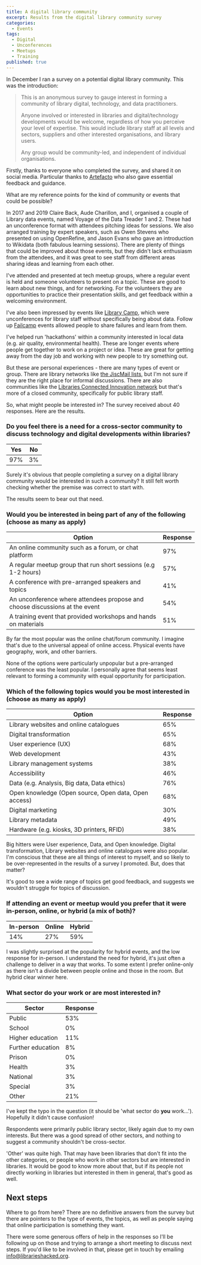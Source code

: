 ```yaml
---
title: A digital library community
excerpt: Results from the digital library community survey
categories:
  - Events
tags:
  - Digital
  - Unconferences
  - Meetups
  - Training
published: true
---
```


In December I ran a survey on a potential digital library community. This was the introduction:

> This is an anonymous survey to gauge interest in forming a community of library digital, technology, and data practitioners.
>
> Anyone involved or interested in libraries and digital/technology developments would be welcome, regardless of how you perceive your level of expertise. This would include library staff at all levels and sectors, suppliers and other interested organisations, and library users.
>
> Any group would be community-led, and independent of individual organisations.

Firstly, thanks to everyone who completed the survey, and shared it on social media. Particular thanks to [Artefacto](https://www.artefacto.org.uk) who also gave essential feedback and guidance.

What are my reference points for the kind of community or events that could be possible?

In 2017 and 2019 Claire Back, Aude Charillon, and I, organised a couple of Library data events, named Voyage of the Data Treader 1 and 2. These had an unconference format with attendees pitching ideas for sessions. We also arranged training by expert speakers, such as Owen Stevens who presented on using OpenRefine, and Jason Evans who gave an introduction to Wikidata (both fabulous learning sessions). There are plenty of things that could be improved about those events, but they didn't lack enthusiasm from the attendees, and it was great to see staff from different areas sharing ideas and learning from each other.

I've attended and presented at tech meetup groups, where a regular event is held and someone volunteers to present on a topic. These are good to learn about new things, and for networking. For the volunteers they are opportunities to practice their presentation skills, and get feedback within a welcoming environment.

I've also been impressed by events like [Library Camp](http://www.librarycamp.co.uk/), which were unconferences for library staff without specifically being about data. Follow up [Failcamp](https://www.artefacto.org.uk/failcamp-librarycamp-and-the-power-of-unconferences/) events allowed people to share failures and learn from them.

I've helped run 'hackathons' within a community interested in local data (e.g. air quality, environmental health). These are longer events where people get together to work on a project or idea. These are great for getting away from the day job and working with new people to try something out.

But these are personal experiences - there are many types of event or group. There are library networks like [the JiscMail lists](https://www.jiscmail.ac.uk/mailinglists/a-z/index.html), but I'm not sure if they are the right place for informal discussions. There are also communities like the [Libraries Connected Innovation network](https://www.librariesconnected.org.uk/training-and-events/innovation-gathering-2023) but that's more of a closed community, specifically for public library staff.

So, what might people be interested in? The survey received about 40 responses. Here are the results.

### Do you feel there is a need for a cross-sector community to discuss technology and digital developments within libraries?

<div id="divChartNeed">
  <canvas id="canNeed"></canvas>
</div>

| Yes | No  |
| --- | --- |
| 97% | 3%  |

Surely it's obvious that people completing a survey on a digital library community would be interested in such a community? It still felt worth checking whether the premise was correct to start with.

The results seem to bear out that need.

### Would you be interested in being part of any of the following (choose as many as apply)

<div id="divChartEventType">
  <canvas id="canEventType"></canvas>
</div>

| Option                                                                      | Response |
| --------------------------------------------------------------------------- | -------- |
| An online community such as a forum, or chat platform                       | 97%      |
| A regular meetup group that run short sessions (e.g 1-2 hours)              | 57%      |
| A conference with pre-arranged speakers and topics                          | 41%      |
| An unconference where attendees propose and choose discussions at the event | 54%      |
| A training event that provided workshops and hands on materials             | 51%      |

By far the most popular was the online chat/forum community. I imagine that's due to the universal appeal of online access. Physical events have geography, work, and other barriers.

None of the options were particularly unpopular but a pre-arranged conference was the least popular. I personally agree that seems least relevant to forming a community with equal opportunity for participation.

### Which of the following topics would you be most interested in (choose as many as apply)

<div id="divChartTopics">
  <canvas id="canTopics"></canvas>
</div>

| Option                                               | Response |
| ---------------------------------------------------- | -------- |
| Library websites and online catalogues               | 65%      |
| Digital transformation                               | 65%      |
| User experience (UX)                                 | 68%      |
| Web development                                      | 43%      |
| Library management systems                           | 38%      |
| Accessibility                                        | 46%      |
| Data (e.g. Analysis, Big data, Data ethics)          | 76%      |
| Open knowledge (Open source, Open data, Open access) | 68%      |
| Digital marketing                                    | 30%      |
| Library metadata                                     | 49%      |
| Hardware (e.g. kiosks, 3D printers, RFID)            | 38%      |

Big hitters were User experience, Data, and Open knowledge. Digital transformation, Library websites and online catalogues were also popular. I'm conscious that these are all things of interest to myself, and so likely to be over-represented in the results of a survey I promoted. But, does that matter?

It's good to see a wide range of topics get good feedback, and suggests we wouldn't struggle for topics of discussion.

### If attending an event or meetup would you prefer that it were in-person, online, or hybrid (a mix of both)?

<div id="divChartParticipation">
  <canvas id="canParticipation"></canvas>
</div>

| In-person | Online | Hybrid |
| --------- | ------ | ------ |
| 14%       | 27%    | 59%    |

I was slightly surprised at the popularity for hybrid events, and the low response for in-person. I understand the need for hybrid, it's just often a challenge to deliver in a way that works. To some extent I prefer online-only as there isn't a divide between people online and those in the room. But hybrid clear winner here.

### What sector do your work or are most interested in?

<div id="divChartSector">
  <canvas id="canSector"></canvas>
</div>

| Sector            | Response |
| ----------------- | -------- |
| Public            | 53%      |
| School            | 0%       |
| Higher education  | 11%      |
| Further education | 8%       |
| Prison            | 0%       |
| Health            | 3%       |
| National          | 3%       |
| Special           | 3%       |
| Other             | 21%      |

I've kept the typo in the question (it should be 'what sector do **you** work...'). Hopefully it didn't cause confusion!

Respondents were primarily public library sector, likely again due to my own interests. But there was a good spread of other sectors, and nothing to suggest a community shouldn't be cross-sector.

'Other' was quite high. That may have been libraries that don't fit into the other categories, or people who work in other sectors but are interested in libraries. It would be good to know more about that, but if its people not directly working in libraries but interested in them in general, that's good as well.

## Next steps

Where to go from here? There are no definitive answers from the survey but there are pointers to the type of events, the topics, as well as people saying that online participation is something they want.

There were some generous offers of help in the responses so I'll be following up on those and trying to arrange a short meeting to discuss next steps. If you'd like to be involved in that, please get in touch by emailing [info@librarieshacked.org](mailto:info@librarieshacked.org).
